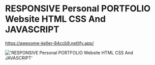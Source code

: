 # RESPONSIVE Personal PORTFOLIO Website HTML CSS And JAVASCRIPT

https://awesome-keller-84ccb9.netlify.app/

!['RESPONSIVE Personal PORTFOLIO Website HTML CSS And JAVASCRIPT'](https://raw.githubusercontent.com/ziddahedem/portfolio3/master/Screenshot.png "RESPONSIVE Personal PORTFOLIO Website HTML CSS And JAVASCRIPT")
